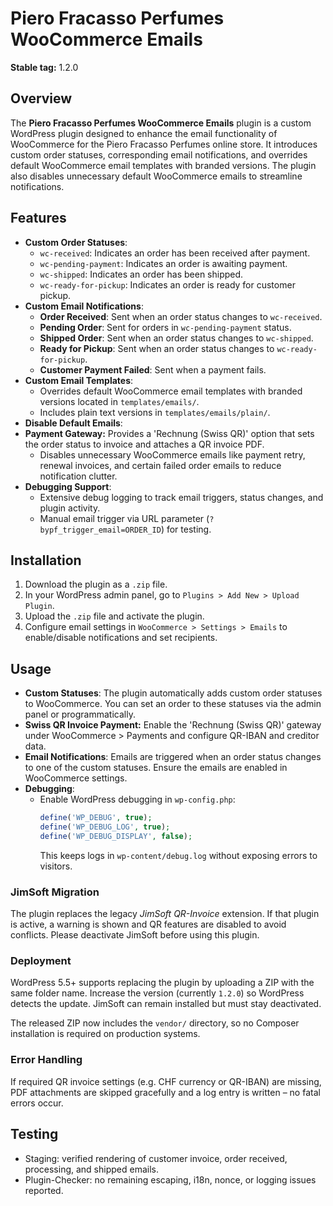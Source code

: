 # Piero Fracasso Perfumes WooCommerce Emails

**Stable tag:** 1.2.0

## Overview
The **Piero Fracasso Perfumes WooCommerce Emails** plugin is a custom WordPress plugin designed to enhance the email functionality of WooCommerce for the Piero Fracasso Perfumes online store. It introduces custom order statuses, corresponding email notifications, and overrides default WooCommerce email templates with branded versions. The plugin also disables unnecessary default WooCommerce emails to streamline notifications.

## Features
- **Custom Order Statuses**:
  - `wc-received`: Indicates an order has been received after payment.
  - `wc-pending-payment`: Indicates an order is awaiting payment.
  - `wc-shipped`: Indicates an order has been shipped.
  - `wc-ready-for-pickup`: Indicates an order is ready for customer pickup.
- **Custom Email Notifications**:
  - **Order Received**: Sent when an order status changes to `wc-received`.
  - **Pending Order**: Sent for orders in `wc-pending-payment` status.
  - **Shipped Order**: Sent when an order status changes to `wc-shipped`.
  - **Ready for Pickup**: Sent when an order status changes to `wc-ready-for-pickup`.
  - **Customer Payment Failed**: Sent when a payment fails.
- **Custom Email Templates**:
  - Overrides default WooCommerce email templates with branded versions located in `templates/emails/`.
  - Includes plain text versions in `templates/emails/plain/`.
- **Disable Default Emails**:
- **Payment Gateway:** Provides a 'Rechnung (Swiss QR)' option that sets the order status to invoice and attaches a QR invoice PDF.
  - Disables unnecessary WooCommerce emails like payment retry, renewal invoices, and certain failed order emails to reduce notification clutter.
- **Debugging Support**:
  - Extensive debug logging to track email triggers, status changes, and plugin activity.
  - Manual email trigger via URL parameter (`?bypf_trigger_email=ORDER_ID`) for testing.

## Installation
1. Download the plugin as a `.zip` file.
2. In your WordPress admin panel, go to `Plugins > Add New > Upload Plugin`.
3. Upload the `.zip` file and activate the plugin.
4. Configure email settings in `WooCommerce > Settings > Emails` to enable/disable notifications and set recipients.

## Usage
- **Custom Statuses**: The plugin automatically adds custom order statuses to WooCommerce. You can set an order to these statuses via the admin panel or programmatically.
- **Swiss QR Invoice Payment:** Enable the 'Rechnung (Swiss QR)' gateway under WooCommerce > Payments and configure QR-IBAN and creditor data.
- **Email Notifications**: Emails are triggered when an order status changes to one of the custom statuses. Ensure the emails are enabled in WooCommerce settings.
- **Debugging**:
  - Enable WordPress debugging in `wp-config.php`:
    ```php
    define('WP_DEBUG', true);
    define('WP_DEBUG_LOG', true);
    define('WP_DEBUG_DISPLAY', false);
    ```
    This keeps logs in `wp-content/debug.log` without exposing errors to visitors.

### JimSoft Migration
The plugin replaces the legacy *JimSoft QR-Invoice* extension. If that plugin is active, a warning is shown and QR features are disabled to avoid conflicts. Please deactivate JimSoft before using this plugin.

### Deployment
WordPress 5.5+ supports replacing the plugin by uploading a ZIP with the same folder name. Increase the version (currently `1.2.0`) so WordPress detects the update. JimSoft can remain installed but must stay deactivated.

The released ZIP now includes the `vendor/` directory, so no Composer installation is required on production systems.

### Error Handling
If required QR invoice settings (e.g. CHF currency or QR-IBAN) are missing, PDF attachments are skipped gracefully and a log entry is written – no fatal errors occur.

## Testing
- Staging: verified rendering of customer invoice, order received, processing, and shipped emails.
- Plugin-Checker: no remaining escaping, i18n, nonce, or logging issues reported.
